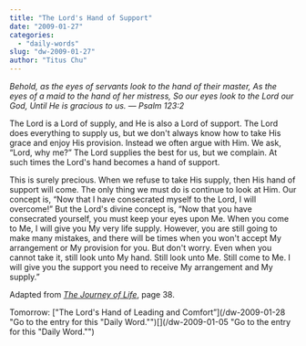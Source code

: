 ```yaml
---
title: "The Lord's Hand of Support"
date: "2009-01-27"
categories: 
  - "daily-words"
slug: "dw-2009-01-27"
author: "Titus Chu"
---
```


_Behold, as the eyes of servants look to the hand of their master, As the eyes of a maid to the hand of her mistress, So our eyes look to the Lord our God, Until He is gracious to us. — Psalm 123:2_

The Lord is a Lord of supply, and He is also a Lord of support. The Lord does everything to supply us, but we don't always know how to take His grace and enjoy His provision. Instead we often argue with Him. We ask, “Lord, why me?” The Lord supplies the best for us, but we complain. At such times the Lord's hand becomes a hand of support.

This is surely precious. When we refuse to take His supply, then His hand of support will come. The only thing we must do is continue to look at Him. Our concept is, “Now that I have consecrated myself to the Lord, I will overcome!” But the Lord's divine concept is, “Now that you have consecrated yourself, you must keep your eyes upon Me. When you come to Me, I will give you My very life supply. However, you are still going to make many mistakes, and there will be times when you won't accept My arrangement or My provision for you. But don't worry. Even when you cannot take it, still look unto My hand. Still look unto Me. Still come to Me. I will give you the support you need to receive My arrangement and My supply.”

Adapted from [_The Journey of Life_](/book-journey-of-life "Go to the entry for this book."), page 38.

Tomorrow: ["The Lord's Hand of Leading and Comfort”](/dw-2009-01-28 "Go to the entry for this "Daily Word."")[](/dw-2009-01-05 "Go to the entry for this "Daily Word."")
